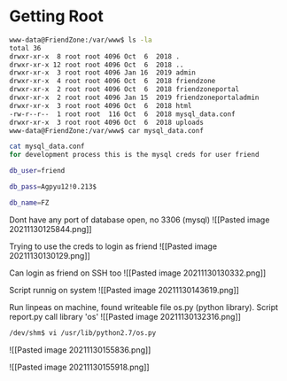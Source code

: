 # Getting Root
```bash
www-data@FriendZone:/var/www$ ls -la
total 36
drwxr-xr-x  8 root root 4096 Oct  6  2018 .
drwxr-xr-x 12 root root 4096 Oct  6  2018 ..
drwxr-xr-x  3 root root 4096 Jan 16  2019 admin
drwxr-xr-x  4 root root 4096 Oct  6  2018 friendzone
drwxr-xr-x  2 root root 4096 Oct  6  2018 friendzoneportal
drwxr-xr-x  2 root root 4096 Jan 15  2019 friendzoneportaladmin
drwxr-xr-x  3 root root 4096 Oct  6  2018 html
-rw-r--r--  1 root root  116 Oct  6  2018 mysql_data.conf
drwxr-xr-x  3 root root 4096 Oct  6  2018 uploads
www-data@FriendZone:/var/www$ car mysql_data.conf
```

```bash
cat mysql_data.conf 
for development process this is the mysql creds for user friend

db_user=friend

db_pass=Agpyu12!0.213$

db_name=FZ
```
Dont have any port of database open, no 3306 (mysql)
![[Pasted image 20211130125844.png]]

Trying to use the creds to login as friend
![[Pasted image 20211130130129.png]]

Can login as friend on SSH too
![[Pasted image 20211130130332.png]]

Script runnig on system
![[Pasted image 20211130143619.png]]

Run linpeas on machine, found  writeable file os.py (python library). Script report.py call library 'os'
![[Pasted image 20211130132316.png]]

```bash
/dev/shm$ vi /usr/lib/python2.7/os.py
```
![[Pasted image 20211130155836.png]]


![[Pasted image 20211130155918.png]]